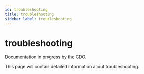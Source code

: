 ```yaml
---
id: troubleshooting
title: troubleshooting
sidebar_label: troubleshooting
---
```


# troubleshooting

Documentation in progress by the CDO.

This page will contain detailed information about troubleshooting.
